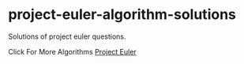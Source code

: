 # project-euler-algorithm-solutions
Solutions of project euler questions.

Click For More Algorithms [Project Euler](https://projecteuler.net/archives)
